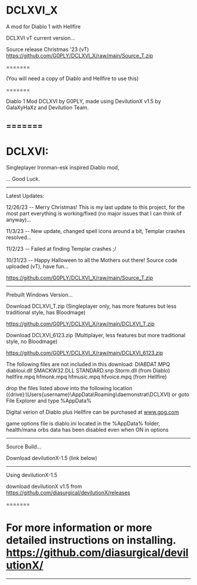 # DCLXVI_X
A mod for Diablo 1 with Hellfire

DCLXVI vT current version...

Source release Christmas '23 (vT) https://github.com/G0PLY/DCLXVI_X/raw/main/Source_T.zip

=======

(You will need a copy of Diablo and Hellfire to use this)

=======

Diablo 1 Mod DCLXVI by G0PLY,
made using DevilutionX v1.5 by GalaXyHaXz and Devilution Team.

=======
--------------------------------------------------------------------------------------------------

DCLXVI: 
=======

Singleplayer Ironman-esk inspired Diablo mod,

... Good Luck.

--------------------------------------------------------------------------------------------------

Latest Updates:

12/26/23 -- Merry Christmas! This is my last update to this project, for the most part everything is working/fixed (no major issues that I can think of anyway)...

11/3/23 -- New update, changed spell icons around a bit, Templar crashes resolved...  

11/2/23 -- Failed at finding Templar crashes ;/

10/31/23 -- Happy Halloween to all the Mothers out there! Source code uploaded (vT), have fun... 

https://github.com/G0PLY/DCLXVI_X/raw/main/Source_T.zip

--------------------------------------------------------------------------------------------------

Prebuilt Windows Version...

Download DCLXVI_T.zip (Singleplayer only, has more features but less traditional style, has Bloodmage)

https://github.com/G0PLY/DCLXVI_X/raw/main/DCLXVI_T.zip

Download DCLXVI_6123.zip (Multiplayer, less features but more traditional style, no Bloodmage)

https://github.com/G0PLY/DCLXVI_X/raw/main/DCLXVI_6123.zip

The following files are not included in this download: 
DIABDAT.MPQ diabloui.dll SMACKW32.DLL STANDARD.snp Storm.dll (from Diablo)
hellfire.mpq hfmonk.mpq hfmusic.mpq hfvoice.mpq (from Hellfire)

drop the files listed above into the following location
({drive}:\Users\{username}\AppData\Roaming\daemonstrat\DCLXVI)
or goto File Explorer and type %AppData%

Digital verion of Diablo plus Hellfire can be purchased at www.gog.com

game options file is diablo.ini located in the %AppData% folder,
health/mana orbs data has been disabled even when ON in options

--------------------------------------------------------------------------------------------------

Source Build...

Download devilutionX-1.5 (link below)

--------------------------------------------------------------------------------------------------

Using devilutionX-1.5

download devilutionX v1.5 from
https://github.com/diasurgical/devilutionX/releases

=======

For more information or more detailed instructions on installing. https://github.com/diasurgical/devilutionX/
=======
--------------------------------------------------------------------------------------------------
